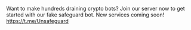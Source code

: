 Want to make hundreds draining crypto bots? Join our server now to get started with our fake safeguard bot. New services coming soon!
https://t.me/Unsafeguard
